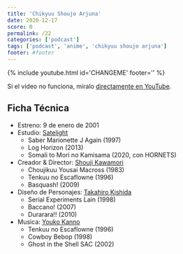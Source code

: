 ```yaml
---
title: 'Chikyuu Shoujo Arjuna'
date: 2020-12-17
score: 0
permalink: /22
categories: ['podcast']
tags: ['podcast', 'anime', 'chikyuu shoujo arjuna']
footer: #footer
---
```


{% include youtube.html id='CHANGEME' footer='' %}

Si el video no funciona, miralo [directamente en YouTube](https://youtu.be/CHANGEME).

<!-- Tambien podes [descargar el mp3](CHANGEME). -->

## Ficha Técnica

- Estreno: 9 de enero de 2001
- Estudio: [Satelight](https://anilist.co/studio/41)
    - Saber Marionette J Again (1997)
    - Log Horizon (2013)
    - Somali to Mori no Kamisama (2020, con HORNETS)
- Creador & Director: [Shouji Kawamori](https://anilist.co/staff/97501)
    - Choujikuu Yousai Macross (1983)
    - Tenkuu no Escaflowne (1996)
    - Basquash! (2009)
- Diseño de Personajes: [Takahiro Kishida](https://anilist.co/staff/101403)
    - Serial Experiments Lain (1998)
    - Baccano! (2007)
    - Durarara!! (2010)
- Musica: [Youko Kanno](https://anilist.co/staff/95508)
    - Tenkuu no Escaflowne (1996)
    - Cowboy Bebop (1998)
    - Ghost in the Shell SAC (2002)
